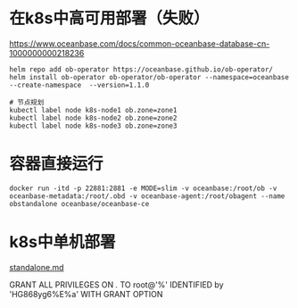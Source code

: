 
# 在k8s中高可用部署（失败）

https://www.oceanbase.com/docs/common-oceanbase-database-cn-1000000000218236


```shell
helm repo add ob-operator https://oceanbase.github.io/ob-operator/
helm install ob-operator ob-operator/ob-operator --namespace=oceanbase --create-namespace  --version=1.1.0
```


```shell
# 节点规划
kubectl label node k8s-node1 ob.zone=zone1
kubectl label node k8s-node2 ob.zone=zone2
kubectl label node k8s-node3 ob.zone=zone3
```

# 容器直接运行

```shell
docker run -itd -p 22881:2881 -e MODE=slim -v oceanbase:/root/ob -v oceanbase-metadata:/root/.obd -v oceanbase-agent:/root/obagent --name obstandalone oceanbase/oceanbase-ce
```

# k8s中单机部署 

[standalone.md](./standalone.md)


GRANT ALL PRIVILEGES ON *.* TO root@'%' IDENTIFIED by 'HG868yg6%E%a' WITH GRANT OPTION

